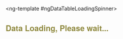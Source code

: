   <ng-template #ngDataTableLoadingSpinner>
    <h2 style="font-family: 'Helvetica Neue'; color: #8f893f;">Data Loading, Please wait...</h2>
  </ng-template>
